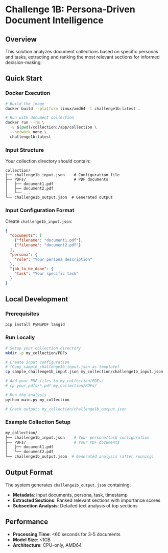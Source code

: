 # Challenge 1B: Persona-Driven Document Intelligence

## Overview
This solution analyzes document collections based on specific personas and tasks, extracting and ranking the most relevant sections for informed decision-making.

## Quick Start

### Docker Execution
```bash
# Build the image
docker build --platform linux/amd64 -t challenge1b:latest .

# Run with document collection
docker run --rm \
  -v $(pwd)/collection:/app/collection \
  --network none \
  challenge1b:latest
```

### Input Structure
Your collection directory should contain:
```
collection/
├── challenge1b_input.json    # Configuration file
├── PDFs/                     # PDF documents
│   ├── document1.pdf
│   ├── document2.pdf
│   └── ...
└── challenge1b_output.json  # Generated output
```

### Input Configuration Format
Create `challenge1b_input.json`:
```json
{
  "documents": [
    {"filename": "document1.pdf"},
    {"filename": "document2.pdf"}
  ],
  "persona": {
    "role": "Your persona description"
  },
  "job_to_be_done": {
    "task": "Your specific task"
  }
}
```

## Local Development

### Prerequisites
```bash
pip install PyMuPDF langid
```

### Run Locally
```bash
# Setup your collection directory
mkdir -p my_collection/PDFs

# Create input configuration
# (Copy sample_challenge1b_input.json as template)
cp sample_challenge1b_input.json my_collection/challenge1b_input.json

# Add your PDF files to my_collection/PDFs/
# cp your_pdfs/*.pdf my_collection/PDFs/

# Run the analysis
python main.py my_collection

# Check output: my_collection/challenge1b_output.json
```

### Example Collection Setup
```bash
my_collection/
├── challenge1b_input.json    # Your persona/task configuration
├── PDFs/                     # Your PDF documents
│   ├── document1.pdf
│   └── document2.pdf
└── challenge1b_output.json  # Generated analysis (after running)
```

## Output Format
The system generates `challenge1b_output.json` containing:
- **Metadata**: Input documents, persona, task, timestamp
- **Extracted Sections**: Ranked relevant sections with importance scores
- **Subsection Analysis**: Detailed text analysis of top sections

## Performance
- **Processing Time**: <60 seconds for 3-5 documents
- **Model Size**: <1GB
- **Architecture**: CPU-only, AMD64 